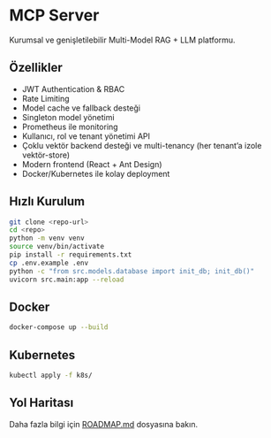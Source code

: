 # MCP Server

Kurumsal ve genişletilebilir Multi-Model RAG + LLM platformu.

## Özellikler

- JWT Authentication & RBAC
- Rate Limiting
- Model cache ve fallback desteği
- Singleton model yönetimi
- Prometheus ile monitoring
- Kullanıcı, rol ve tenant yönetimi API
- Çoklu vektör backend desteği ve multi-tenancy (her tenant’a izole vektör-store)
- Modern frontend (React + Ant Design)
- Docker/Kubernetes ile kolay deployment

## Hızlı Kurulum

```bash
git clone <repo-url>
cd <repo>
python -m venv venv
source venv/bin/activate
pip install -r requirements.txt
cp .env.example .env
python -c "from src.models.database import init_db; init_db()"
uvicorn src.main:app --reload
```

## Docker

```bash
docker-compose up --build
```

## Kubernetes

```bash
kubectl apply -f k8s/
```

## Yol Haritası

Daha fazla bilgi için [ROADMAP.md](ROADMAP.md) dosyasına bakın.